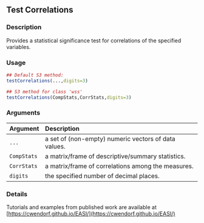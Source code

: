 ## Test Correlations

### Description

Provides a statistical significance test for correlations of the specified variables.

### Usage

```r
## Default S3 method:
testCorrelations(...,digits=3)

## S3 method for class 'wss'
testCorrelations(CompStats,CorrStats,digits=3)
```

### Arguments

Argument | Description
:-- | :--
```...``` | a set of (non-empty) numeric vectors of data values.
```CompStats``` | a matrix/frame of descriptive/summary statistics.
```CorrStats``` | a matrix/frame of correlations among the measures.
```digits``` | the specified number of decimal places.

### Details

Tutorials and examples from published work are available at [https://cwendorf.github.io/EASI/](https://cwendorf.github.io/EASI/) 
